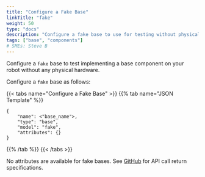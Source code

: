 ```yaml
---
title: "Configure a Fake Base"
linkTitle: "fake"
weight: 50
type: "docs"
description: "Configure a fake base to use for testing without physical hardware."
tags: ["base", "components"]
# SMEs: Steve B
---
```


Configure a `fake` base to test implementing a base component on your robot without any physical hardware.

Configure a `fake` base as follows:

{{< tabs name="Configure a Fake Base" >}}
{{% tab name="JSON Template" %}}

```json-viam {class="line-numbers linkable-line-numbers"}
{
    "name": <"base_name">,
    "type": "base",
    "model": "fake",
    "attributes": {}
}
```

{{% /tab %}}
{{< /tabs >}}

No attributes are available for fake bases.
See [GitHub](https://github.com/viamrobotics/rdk/blob/main/components/base/fake/base.go) for API call return specifications.

